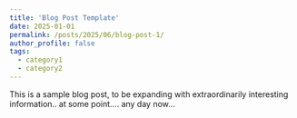 ```yaml
---
title: 'Blog Post Template'
date: 2025-01-01
permalink: /posts/2025/06/blog-post-1/
author_profile: false
tags:
  - category1
  - category2
---
```


This is a sample blog post, to be expanding with extraordinarily interesting information.. at some point.... any day now...
